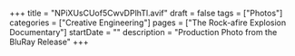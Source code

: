 +++
title = "NPiXUsCUof5CwvDPlhTl.avif"
draft = false
tags = ["Photos"]
categories = ["Creative Engineering"]
pages = ["The Rock-afire Explosion Documentary"]
startDate = ""
description = "Production Photo from the BluRay Release"
+++
